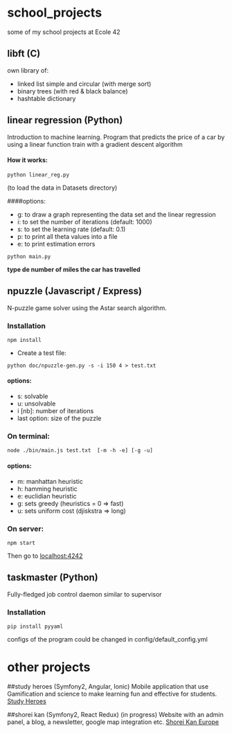 # school_projects
some of my school projects at Ecole 42

## libft (C)
own library of:
- linked list simple and circular (with merge sort)
- binary trees (with red & black balance)
- hashtable dictionary

## linear regression (Python)
Introduction to machine learning.
Program that predicts the price of a car by using a linear function train with a gradient descent algorithm
#### How it works:
```
python linear_reg.py
```
(to load the data in Datasets directory)

####options:
- g: to draw a graph representing the data set and the linear regression
- i: to set the number of iterations (default: 1000)
- s: to set the learning rate (default: 0.1)
- p: to print all theta values into a file
- e: to print estimation errors
```
python main.py
```
**type de number of miles the car has travelled**

## npuzzle (Javascript / Express)
N-puzzle game solver using the Astar search algorithm.

### Installation
```
npm install
```
- Create a test file:   
```
python doc/npuzzle-gen.py -s -i 150 4 > test.txt
```
#### options:
- s: solvable
- u: unsolvable
- i [nb]: number of iterations
- last option: size of the puzzle

### On terminal:
```
node ./bin/main.js test.txt  [-m -h -e] [-g -u]
```
#### options:
- m: manhattan heuristic
- h: hamming heuristic
- e: euclidian heuristic
- g: sets greedy (heuristics = 0 => fast)
- u: sets uniform cost (djiskstra => long)

### On server:
```
npm start
```
Then go to [localhost:4242](http://localhost:4242)

## taskmaster (Python)
Fully-fledged job control daemon similar to supervisor

### Installation
```
pip install pyyaml
```
configs of the program could be changed in config/default_config.yml

# other projects

##study heroes (Symfony2, Angular, Ionic)
Mobile application that use Gamification and science to make learning fun and effective for students.
[Study Heroes](http://studyheroes.fr/)

##shorei kan (Symfony2, React Redux)
(in progress)
Website with an admin panel, a blog, a newsletter, google map integration etc.
[Shorei Kan Europe](http://shorei-kan-europe.com/)

